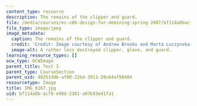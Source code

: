 ```yaml
---
content_type: resource
description: The remains of the clipper and guard.
file: /media/courses/ec-s06-design-for-demining-spring-2007/bf114a0bacf8e98d2381a07b93e41fa1_IMG_0167.jpg
file_type: image/jpeg
image_metadata:
  caption: The remains of the clipper and guard.
  credit: 'Credit: Image courtesy of Andrew Brooks and Marta Luczynska.'
  image-alt: A rather less destroyed clipper, glove, and guard.
learning_resource_types: []
ocw_type: OCWImage
parent_title: Test 3
parent_type: CourseSection
parent_uid: 40251ddb-af00-22bd-3911-20c64af58404
resourcetype: Image
title: IMG_0167.jpg
uid: bf114a0b-acf8-e98d-2381-a07b93e41fa1
---
```

